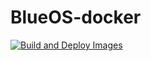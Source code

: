 # BlueOS-docker
[![Build and Deploy Images](https://github.com/bluerobotics/companion-docker/actions/workflows/deploy.yml/badge.svg)](https://github.com/bluerobotics/companion-docker/actions/workflows/deploy.yml)
